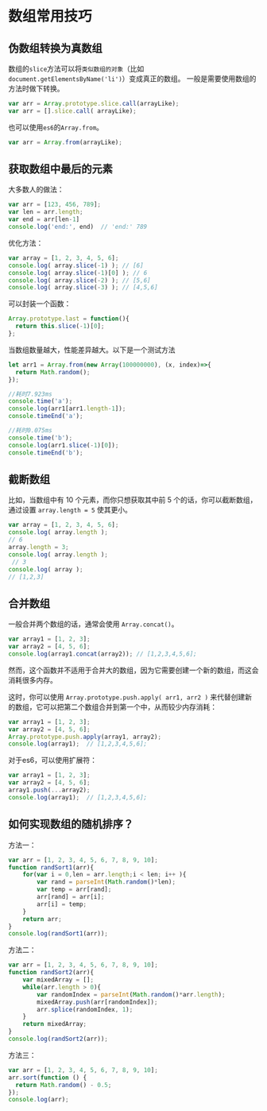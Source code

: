# 数组常用技巧

## 伪数组转换为真数组
数组的`slice`方法可以将`类似数组的对象`（比如`document.getElementsByName('li')`）变成真正的数组。
一般是需要使用数组的方法时做下转换。
``` js
var arr = Array.prototype.slice.call(arrayLike);
var arr = [].slice.call( arrayLike);
```
也可以使用`es6`的`Array.from`。
``` js
var arr = Array.from(arrayLike);
```

## 获取数组中最后的元素
大多数人的做法：
``` js
var arr = [123, 456, 789];
var len = arr.length;
var end = arr[len-1]
console.log('end:', end)  // 'end:' 789
```

优化方法：
``` js
var array = [1, 2, 3, 4, 5, 6];
console.log( array.slice(-1) ); // [6]
console.log( array.slice(-1)[0] ); // 6
console.log( array.slice(-2) ); // [5,6]
console.log( array.slice(-3) ); // [4,5,6]
```

可以封装一个函数：
``` js
Array.prototype.last = function(){
  return this.slice(-1)[0];
};
```
当数组数量越大，性能差异越大。以下是一个测试方法
``` js
let arr1 = Array.from(new Array(100000000), (x, index)=>{
  return Math.random();
});

//耗时7.923ms
console.time('a');
console.log(arr1[arr1.length-1]);
console.timeEnd('a');

//耗时0.075ms
console.time('b');
console.log(arr1.slice(-1)[0]);
console.timeEnd('b');
```

## 截断数组
比如，当数组中有 10 个元素，而你只想获取其中前 5 个的话，你可以截断数组，通过设置 `array.length = 5` 使其更小。

``` js
var array = [1, 2, 3, 4, 5, 6];
console.log( array.length );
// 6
array.length = 3;
console.log( array.length );
 // 3
console.log( array );
// [1,2,3]
```

## 合并数组
一般合并两个数组的话，通常会使用 `Array.concat()`。

``` js
var array1 = [1, 2, 3];
var array2 = [4, 5, 6];
console.log(array1.concat(array2)); // [1,2,3,4,5,6];
```
然而，这个函数并不适用于合并大的数组，因为它需要创建一个新的数组，而这会消耗很多内存。

这时，你可以使用 `Array.prototype.push.apply( arr1, arr2 )` 来代替创建新的数组，它可以把第二个数组合并到第一个中，从而较少内存消耗：
``` js
var array1 = [1, 2, 3];
var array2 = [4, 5, 6];
Array.prototype.push.apply(array1, array2);
console.log(array1);  // [1,2,3,4,5,6];
```
对于es6，可以使用扩展符：
``` js
var array1 = [1, 2, 3];
var array2 = [4, 5, 6];
array1.push(...array2);
console.log(array1);  // [1,2,3,4,5,6];
```

## 如何实现数组的随机排序？

方法一：
``` js
var arr = [1, 2, 3, 4, 5, 6, 7, 8, 9, 10];
function randSort1(arr){
    for(var i = 0,len = arr.length;i < len; i++ ){
        var rand = parseInt(Math.random()*len);
        var temp = arr[rand];
        arr[rand] = arr[i];
        arr[i] = temp;
    }
    return arr;
}
console.log(randSort1(arr));
```

方法二：
``` js
var arr = [1, 2, 3, 4, 5, 6, 7, 8, 9, 10];
function randSort2(arr){
    var mixedArray = [];
    while(arr.length > 0){
        var randomIndex = parseInt(Math.random()*arr.length);
        mixedArray.push(arr[randomIndex]);
        arr.splice(randomIndex, 1);
    }
    return mixedArray;
}
console.log(randSort2(arr));
```

方法三：
``` js
var arr = [1, 2, 3, 4, 5, 6, 7, 8, 9, 10];
arr.sort(function () {
  return Math.random() - 0.5;
});
console.log(arr);
```
